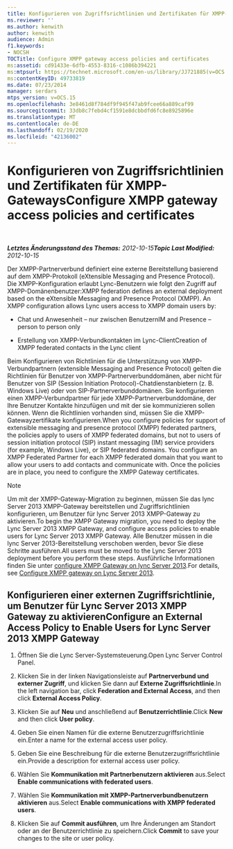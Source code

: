 ```yaml
---
title: Konfigurieren von Zugriffsrichtlinien und Zertifikaten für XMPP-Gateways
ms.reviewer: ''
ms.author: kenwith
author: kenwith
audience: Admin
f1.keywords:
- NOCSH
TOCTitle: Configure XMPP gateway access policies and certificates
ms:assetid: cd91433e-6dfb-4553-8316-c1086b394221
ms:mtpsurl: https://technet.microsoft.com/en-us/library/JJ721885(v=OCS.15)
ms:contentKeyID: 49733819
ms.date: 07/23/2014
manager: serdars
mtps_version: v=OCS.15
ms.openlocfilehash: 3e8461d8f784df9f945f47ab9fcee66a889caf99
ms.sourcegitcommit: 33db8c7febd4cf1591e8dcbbdfd6fc8e8925896e
ms.translationtype: MT
ms.contentlocale: de-DE
ms.lasthandoff: 02/19/2020
ms.locfileid: "42136002"
---
```

<div data-xmlns="http://www.w3.org/1999/xhtml">

<div class="topic" data-xmlns="http://www.w3.org/1999/xhtml" data-msxsl="urn:schemas-microsoft-com:xslt" data-cs="http://msdn.microsoft.com/">

<div data-asp="https://msdn2.microsoft.com/asp">

# <a name="configure-xmpp-gateway-access-policies-and-certificates"></a><span data-ttu-id="d04ee-102">Konfigurieren von Zugriffsrichtlinien und Zertifikaten für XMPP-Gateways</span><span class="sxs-lookup"><span data-stu-id="d04ee-102">Configure XMPP gateway access policies and certificates</span></span>

</div>

<div id="mainSection">

<div id="mainBody">

<span> </span>

<span data-ttu-id="d04ee-103">_**Letztes Änderungsstand des Themas:** 2012-10-15_</span><span class="sxs-lookup"><span data-stu-id="d04ee-103">_**Topic Last Modified:** 2012-10-15_</span></span>

<span data-ttu-id="d04ee-p101">Der XMPP-Partnerverbund definiert eine externe Bereitstellung basierend auf dem XMPP-Protokoll (eXtensible Messaging and Presence Protocol). Die XMPP-Konfiguration erlaubt Lync-Benutzern wie folgt den Zugriff auf XMPP-Domänenbenutzer:</span><span class="sxs-lookup"><span data-stu-id="d04ee-p101">XMPP federation defines an external deployment based on the eXtensible Messaging and Presence Protocol (XMPP). An XMPP configuration allows Lync users access to XMPP domain users by:</span></span>

  - <span data-ttu-id="d04ee-106">Chat und Anwesenheit – nur zwischen Benutzern</span><span class="sxs-lookup"><span data-stu-id="d04ee-106">IM and Presence – person to person only</span></span>

  - <span data-ttu-id="d04ee-107">Erstellung von XMPP-Verbundkontakten im Lync-Client</span><span class="sxs-lookup"><span data-stu-id="d04ee-107">Creation of XMPP federated contacts in the Lync client</span></span>

<span data-ttu-id="d04ee-p102">Beim Konfigurieren von Richtlinien für die Unterstützung von XMPP-Verbundpartnern (extensible Messaging and Presence Protocol) gelten die Richtlinien für Benutzer von XMPP-Partnerverbunddomänen, aber nicht für Benutzer von SIP (Session Initiation Protocol)-Chatdienstanbietern (z. B. Windows Live) oder von SIP-Partnerverbunddomänen. Sie konfigurieren einen XMPP-Verbundpartner für jede XMPP-Partnerverbunddomäne, der Ihre Benutzer Kontakte hinzufügen und mit der sie kommunizieren sollen können. Wenn die Richtlinien vorhanden sind, müssen Sie die XMPP-Gatewayzertifikate konfigurieren.</span><span class="sxs-lookup"><span data-stu-id="d04ee-p102">When you configure policies for support of extensible messaging and presence protocol (XMPP) federated partners, the policies apply to users of XMPP federated domains, but not to users of session initiation protocol (SIP) instant messaging (IM) service providers (for example, Windows Live), or SIP federated domains. You configure an XMPP Federated Partner for each XMPP federated domain that you want to allow your users to add contacts and communicate with. Once the policies are in place, you need to configure the XMPP Gateway certificates.</span></span>

<div>


> [!NOTE]  
> <span data-ttu-id="d04ee-111">Um mit der XMPP-Gateway-Migration zu beginnen, müssen Sie das lync Server 2013 XMPP-Gateway bereitstellen und Zugriffsrichtlinien konfigurieren, um Benutzer für lync Server 2013 XMPP-Gateway zu aktivieren.</span><span class="sxs-lookup"><span data-stu-id="d04ee-111">To begin the XMPP Gateway migration, you need to deploy the Lync Server 2013 XMPP Gateway, and configure access policies to enable users for Lync Server 2013 XMPP Gateway.</span></span> <span data-ttu-id="d04ee-112">Alle Benutzer müssen in die lync Server 2013-Bereitstellung verschoben werden, bevor Sie diese Schritte ausführen.</span><span class="sxs-lookup"><span data-stu-id="d04ee-112">All users must be moved to the Lync Server 2013 deployment before you perform these steps.</span></span> <span data-ttu-id="d04ee-113">Ausführliche Informationen finden Sie unter <A href="configure-xmpp-gateway-on-lync-server-2013_1.md">configure XMPP Gateway on lync Server 2013</A>.</span><span class="sxs-lookup"><span data-stu-id="d04ee-113">For details, see <A href="configure-xmpp-gateway-on-lync-server-2013_1.md">Configure XMPP gateway on Lync Server 2013</A>.</span></span>



</div>

<div>

## <a name="configure-an-external-access-policy-to-enable-users-for-lync-server-2013-xmpp-gateway"></a><span data-ttu-id="d04ee-114">Konfigurieren einer externen Zugriffsrichtlinie, um Benutzer für Lync Server 2013 XMPP Gateway zu aktivieren</span><span class="sxs-lookup"><span data-stu-id="d04ee-114">Configure an External Access Policy to Enable Users for Lync Server 2013 XMPP Gateway</span></span>

1.  <span data-ttu-id="d04ee-115">Öffnen Sie die Lync Server-Systemsteuerung.</span><span class="sxs-lookup"><span data-stu-id="d04ee-115">Open Lync Server Control Panel.</span></span>

2.  <span data-ttu-id="d04ee-116">Klicken Sie in der linken Navigationsleiste auf **Partnerverbund und externer Zugriff**, und klicken Sie dann auf **Externe Zugriffsrichtlinie**.</span><span class="sxs-lookup"><span data-stu-id="d04ee-116">In the left navigation bar, click **Federation and External Access**, and then click **External Access Policy**.</span></span>

3.  <span data-ttu-id="d04ee-117">Klicken Sie auf **Neu** und anschließend auf **Benutzerrichtlinie**.</span><span class="sxs-lookup"><span data-stu-id="d04ee-117">Click **New** and then click **User policy**.</span></span>

4.  <span data-ttu-id="d04ee-118">Geben Sie einen Namen für die externe Benutzerzugriffsrichtlinie ein.</span><span class="sxs-lookup"><span data-stu-id="d04ee-118">Enter a name for the external access user policy.</span></span>

5.  <span data-ttu-id="d04ee-119">Geben Sie eine Beschreibung für die externe Benutzerzugriffsrichtlinie ein.</span><span class="sxs-lookup"><span data-stu-id="d04ee-119">Provide a description for external access user policy.</span></span>

6.  <span data-ttu-id="d04ee-120">Wählen Sie **Kommunikation mit Partnerbenutzern aktivieren** aus.</span><span class="sxs-lookup"><span data-stu-id="d04ee-120">Select **Enable communications with federated users**.</span></span>

7.  <span data-ttu-id="d04ee-121">Wählen Sie **Kommunikation mit XMPP-Partnerverbundbenutzern aktivieren** aus.</span><span class="sxs-lookup"><span data-stu-id="d04ee-121">Select **Enable communications with XMPP federated users**.</span></span>

8.  <span data-ttu-id="d04ee-122">Klicken Sie auf **Commit ausführen**, um Ihre Änderungen am Standort oder an der Benutzerrichtlinie zu speichern.</span><span class="sxs-lookup"><span data-stu-id="d04ee-122">Click **Commit** to save your changes to the site or user policy.</span></span>

</div>

</div>

<span> </span>

</div>

</div>

</div>

